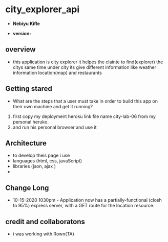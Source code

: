 # city_explorer_api

- **Nebiyu Kifle**

- **version:**

## overview
- this application is city explorer it helpes the clainte to find(explorer) the citys same time under city its give different information like weather information location(map) and restaurants 

## Getting stared
- What are the steps that a user must take in order to build this app on their own machine and get it running?
1. first copy my deployment heroku link file name city-lab-06 from my personal heruko.
2. and run his personal browser and use it

## Architecture
- to develop theis page i use 
- languages (html, css, javaScript)  
- libraries (json, ajax )
- 

## Change Long

- 10-15-2020 1030pm - Application now has a partially-functional (closh to 95%) express server, with a GET route for the location resource.

## credit and collaboratons
- i was working with Rown(TA)  